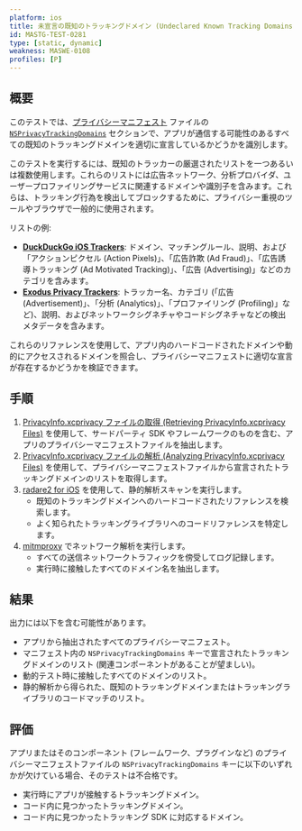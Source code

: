 ```yaml
---
platform: ios
title: 未宣言の既知のトラッキングドメイン (Undeclared Known Tracking Domains)
id: MASTG-TEST-0281
type: [static, dynamic]
weakness: MASWE-0108
profiles: [P]
---
```


## 概要

このテストでは、[プライバシーマニフェスト](https://developer.apple.com/documentation/bundleresources/privacy_manifest_files) ファイルの [`NSPrivacyTrackingDomains`](https://developer.apple.com/documentation/bundleresources/app-privacy-configuration/nsprivacytrackingdomains) セクションで、アプリが通信する可能性のあるすべての既知のトラッキングドメインを適切に宣言しているかどうかを識別します。

このテストを実行するには、既知のトラッカーの厳選されたリストを一つあるいは複数使用します。これらのリストには広告ネットワーク、分析プロバイダ、ユーザープロファイリングサービスに関連するドメインや識別子を含みます。これらは、トラッキング行為を検出してブロックするために、プライバシー重視のツールやブラウザで一般的に使用されます。

リストの例:

- **[DuckDuckGo iOS Trackers](https://github.com/duckduckgo/tracker-blocklists/blob/main/web/v5/ios-tds.json)**: ドメイン、マッチングルール、説明、および「アクションピクセル (Action Pixels)」、「広告詐欺 (Ad Fraud)」、「広告誘導トラッキング (Ad Motivated Tracking)」、「広告 (Advertising)」などのカテゴリを含みます。
- **[Exodus Privacy Trackers](https://reports.exodus-privacy.eu.org/en/trackers/)**: トラッカー名、カテゴリ (「広告 (Advertisement)」、「分析 (Analytics)」、「プロファイリング (Profiling)」など)、説明、およびネットワークシグネチャやコードシグネチャなどの検出メタデータを含みます。

これらのリファレンスを使用して、アプリ内のハードコードされたドメインや動的にアクセスされるドメインを照合し、プライバシーマニフェストに適切な宣言が存在するかどうかを検証できます。

## 手順

1. [PrivacyInfo.xcprivacy ファイルの取得 (Retrieving PrivacyInfo.xcprivacy Files)](../../../techniques/ios/MASTG-TECH-0136.md) を使用して、サードパーティ SDK やフレームワークのものを含む、アプリのプライバシーマニフェストファイルを抽出します。
2. [PrivacyInfo.xcprivacy ファイルの解析 (Analyzing PrivacyInfo.xcprivacy Files)](../../../techniques/ios/MASTG-TECH-0137.md) を使用して、プライバシーマニフェストファイルから宣言されたトラッキングドメインのリストを取得します。
3. [radare2 for iOS](../../../tools/ios/MASTG-TOOL-0073.md) を使用して、静的解析スキャンを実行します。
    - 既知のトラッキングドメインへのハードコードされたリファレンスを検索します。
    - よく知られたトラッキングライブラリへのコードリファレンスを特定します。
4. [mitmproxy](../../../tools/network/MASTG-TOOL-0097.md) でネットワーク解析を実行します。
    - すべての送信ネットワークトラフィックを傍受してログ記録します。
    - 実行時に接触したすべてのドメイン名を抽出します。

## 結果

出力には以下を含む可能性があります。

- アプリから抽出されたすべてのプライバシーマニフェスト。
- マニフェスト内の `NSPrivacyTrackingDomains` キーで宣言されたトラッキングドメインのリスト (関連コンポーネントがあることが望ましい)。
- 動的テスト時に接触したすべてのドメインのリスト。
- 静的解析から得られた、既知のトラッキングドメインまたはトラッキングライブラリのコードマッチのリスト。

## 評価

アプリまたはそのコンポーネント (フレームワーク、プラグインなど) のプライバシーマニフェストファイルの `NSPrivacyTrackingDomains` キーに以下のいずれかが欠けている場合、そのテストは不合格です。

- 実行時にアプリが接触するトラッキングドメイン。
- コード内に見つかったトラッキングドメイン。
- コード内に見つかったトラッキング SDK に対応するドメイン。
